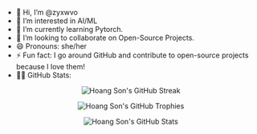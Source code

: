 - 👋 Hi, I’m @zyxwvo
- 👀 I’m interested in AI/ML
- 🌱 I’m currently learning Pytorch.
- 💞️ I’m looking to collaborate on Open-Source Projects.
- 😄 Pronouns: she/her
- ⚡ Fun fact: I go around GitHub and contribute to open-source projects because I love them!
- 👸🏻 GitHub Stats:

<p align="center">
    <img src="https://github-readme-streak-stats.herokuapp.com/?user=zyxwvo&theme=radical" alt="Hoang Son's GitHub Streak" />
</p>
<p align="center">
    <img src="https://github-profile-trophy.vercel.app/?username=zyxwvo&theme=radical&column=3&row=1&margin-w=15&margin-h=15" alt="Hoang Son's GitHub Trophies" />
</p>
<p align="center">
    <img src="https://github-contribution-stats.vercel.app/api/?username=zyxwvo&theme=radical&layout=compact" alt="Hoang Son's GitHub Stats" />
</p>
